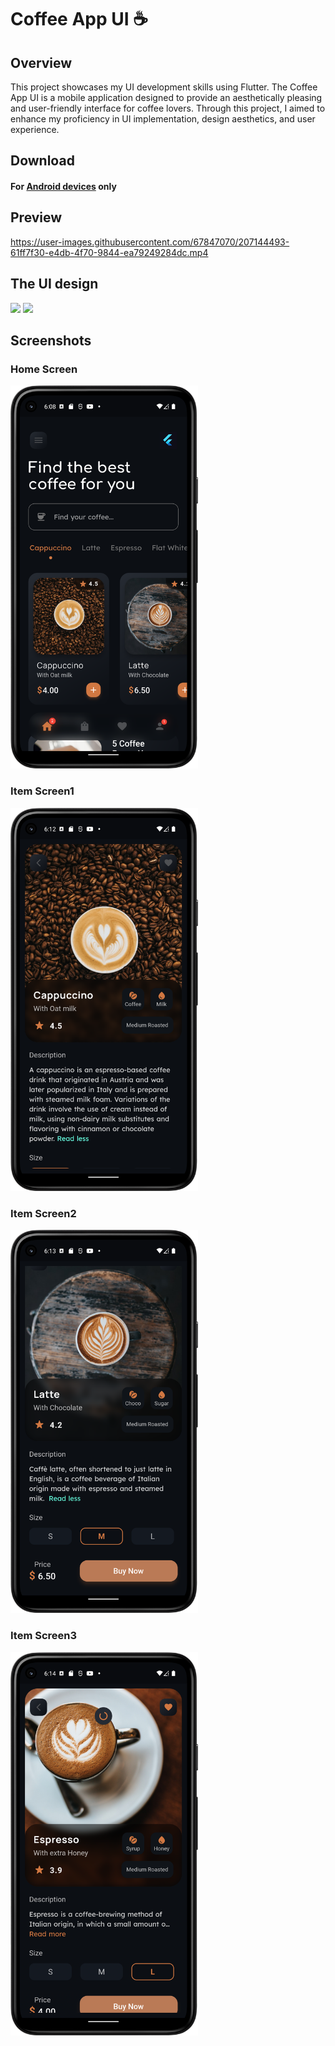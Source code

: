 # Coffee App UI ☕

## Overview
This project showcases my UI development skills using Flutter. The Coffee App UI is a mobile application designed to provide an aesthetically pleasing and user-friendly interface for coffee lovers. Through this project, I aimed to enhance my proficiency in UI implementation, design aesthetics, and user experience.

## Download
#### For [Android devices](https://drive.google.com/file/d/1hjN7cLROGusrJRzmv-AQG_6EqUQFbyvp/view?usp=sharing) only

## Preview
https://user-images.githubusercontent.com/67847070/207144493-61ff7f30-e4db-4f70-9844-ea79249284dc.mp4

## The UI design
<img src = "screenshots/coffeeUI.png" width = "400">
<img src = "screenshots/coffeeUI2.png" width = "400">

## Screenshots
### Home Screen
<img src = "screenshots/shot11.png" width = "300">

### Item Screen1
<img src = "screenshots/shot22.png" width = "300">

### Item Screen2
<img src = "screenshots/shot33.png" width = "300">

### Item Screen3
<img src = "screenshots/shot44.png" width = "300">
